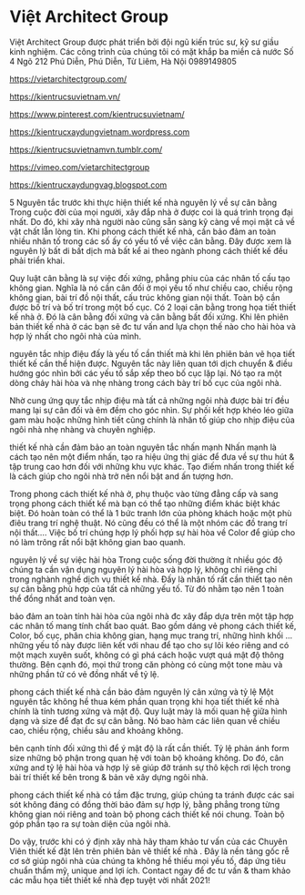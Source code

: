 # Việt Architect Group

Việt Architect Group được phát triển bởi đội ngũ kiến trúc sư, kỹ sư giầu kinh nghiệm. Các công trình của chúng tôi có mặt khắp ba miền cả nước
Số 4 Ngõ 212 Phú Diễn, Phú Diễn, Từ Liêm, Hà Nội
0989149805

https://vietarchitectgroup.com/

https://kientrucsuvietnam.vn/

https://www.pinterest.com/kientrucsuvietnam/

https://kientrucxaydungvietnam.wordpress.com

https://kientrucsuvietnamvn.tumblr.com/

https://vimeo.com/vietarchitectgroup

https://kientrucxaydungvag.blogspot.com

5 Nguyên tắc trước khi thực hiện thiết kế nhà
nguyên lý về sự cân bằng
Trong cuộc đời của mọi người, xây đắp nhà ở được coi là quá trình trọng đại nhất. Do đó, khi xây nhà người nào cũng sẵn sàng kỹ càng về mọi mặt cả về vật chất lẫn lòng tin. Khi phong cách thiết kế nhà, cần bảo đảm an toàn nhiều nhân tố trong các số ấy có yếu tố về việc cân bằng. Đây được xem là nguyên lý bất di bất dịch mà bất kể ai theo ngành phong cách thiết kế đều phải triển khai.

Quy luật cân bằng là sự việc đối xứng, phẳng phiu của các nhân tố cấu tạo không gian. Nghĩa là nó cần cân đối ở mọi yếu tố như chiều cao, chiều rộng không gian, bài trí đồ nội thất, cấu trúc không gian nội thất. Toàn bộ cần được bố trí và bố trí trong một bố cục. Có 2 loại cân bằng trong họa tiết thiết kế nhà ở. Đó là cân bằng đối xứng và cân bằng bất đối xứng. Khi lên phiên bản thiết kế nhà ở các bạn sẽ đc tư vấn and lựa chọn thế nào cho hài hòa và hợp lý nhất cho ngôi nhà của mình.

nguyên tắc nhịp điệu
đấy là yếu tố cần thiết mà khi lên phiên bản vẽ họa tiết thiết kế cần thể hiện được. Nguyên tắc này liên quan tới dịch chuyển & điều hướng góc nhìn bởi các yếu tố sắp xếp theo bố cục lặp lại. Nó tạo ra một dòng chảy hài hòa và nhẹ nhàng trong cách bày trí bố cục của ngôi nhà.

Nhờ cung ứng quy tắc nhịp điệu mà tất cả những ngôi nhà được bài trí đều mang lại sự cân đối và êm đềm cho góc nhìn. Sự phối kết hợp khéo léo giữa gam màu hoặc những hình tiết cũng chính là nhân tố giúp cho nhịp điệu của ngôi nhà nhẹ nhàng và chuyên nghiệp.

thiết kế nhà cần đảm bảo an toàn nguyên tắc nhấn mạnh
Nhấn mạnh là cách tạo nên một điểm nhấn, tạo ra hiệu ứng thị giác để đưa về sự thu hút & tập trung cao hơn đối với những khu vực khác. Tạo điếm nhấn trong thiết kế là cách giúp cho ngôi nhà trở nên nổi bật and ấn tượng hơn.

Trong phong cách thiết kế nhà ở, phụ thuộc vào từng đẳng cấp và sang trọng phong cách thiết kế mà bạn có thể tạo những điểm khác biệt khác biệt. Đó hoàn toàn có thể là 1 bức tranh lớn của phòng khách hoặc một phù điêu trang trí nghệ thuật. Nó cũng đều có thể là một nhóm các đồ trang trí nội thất…. Việc bố trí chúng hợp lý phối hợp sự hài hòa về Color để giúp cho nó làm trông rất nổi bật không gian bao quanh.

nguyên lý về sự việc hài hòa
Trong cuộc sống đời thường ít nhiều góc độ chúng ta cần vận dụng nguyên lý hài hòa và hợp lý, không chỉ riêng chỉ trong nghành nghề dịch vụ thiết kế nhà. Đấy là nhân tố rất cần thiết tạo nên sự cân bằng phù hợp của tất cả những yếu tố. Từ đó nhằm tạo nên 1 toàn thể đồng nhất and toàn vẹn.

bảo đảm an toàn tính hài hòa của ngôi nhà đc xây đắp dựa trên một tập hợp các nhân tố mang tính chất bao quát. Bao gồm dáng vẻ phong cách thiết kế, Color, bố cục, phân chia không gian, hạng mục trang trí, những hình khối … những yếu tố này được liên kết với nhau để tạo cho sự lôi kéo riêng and có một mạch xuyên suốt, không có gì phá cách hoặc vượt quá mật độ thông thường. Bên cạnh đó, mọi thứ trong căn phòng có cùng một tone màu và những phần tử có vẻ đồng nhất về tỷ lệ.

phong cách thiết kế nhà cần bảo đảm nguyên lý cân xứng và tỷ lệ
Một nguyên tắc không hề thua kém phần quan trọng khi họa tiết thiết kế nhà chính là tính tương xứng và mật độ. Quy luật mày là mối quan hệ giữa hình dạng và size để đạt đc sự cân bằng. Nó bao hàm các liên quan về chiều cao, chiều rộng, chiều sâu and khoảng không.

bên cạnh tính đối xứng thì để ý mật độ là rất cần thiết. Tỷ lệ phản ánh form size những bộ phận trong quan hệ với toàn bộ khoảng không. Do đó, cân xứng and tỷ lệ hài hòa và hợp lý sẽ giúp đỡ tránh sự thô kệch rơi lệch trong bài trí thiết kế bên trong & bản vẽ xây dựng ngôi nhà.

phong cách thiết kế nhà có tầm đặc trưng, giúp chúng ta tránh được các sai sót không đáng có đồng thời bảo đảm sự hợp lý, bằng phẳng trong từng không gian nói riêng and toàn bộ phong cách thiết kế nói chung. Toàn bộ góp phần tạo ra sự toàn diện của ngôi nhà.

Do vậy, trước khi có ý định xây nhà hãy tham khảo tư vấn của các Chuyên Viên thiết kế đặt lên trên phiên bản vẽ thiết kế nhà . Đây là nền tảng gốc rễ cơ sở giúp ngôi nhà của chúng ta không hề thiếu mọi yếu tố, đáp ứng tiêu chuẩn thẩm mỹ, unique and lợi ích. Contact ngay để đc tư vấn & tham khảo các mẫu họa tiết thiết kế nhà đẹp tuyệt vời nhất 2021!
